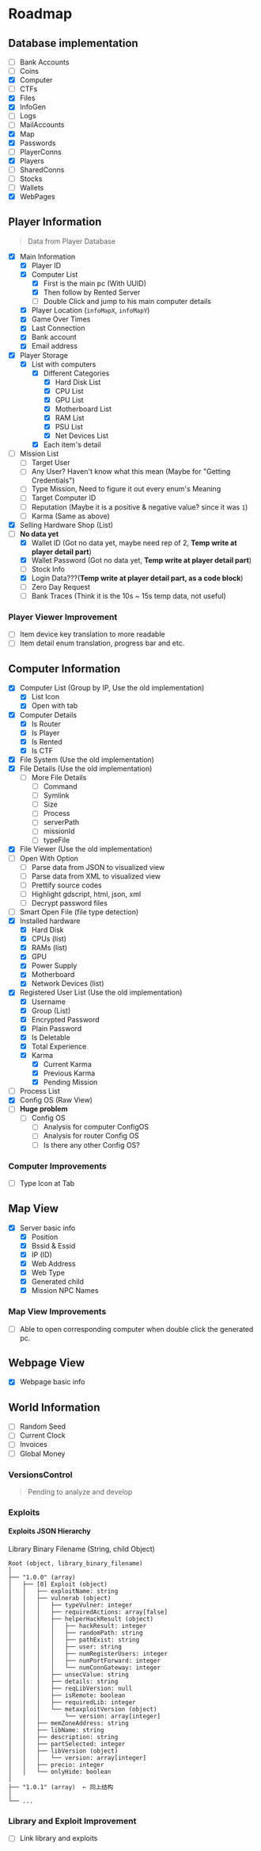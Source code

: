 # Roadmap

## Database implementation

- [ ] Bank Accounts
- [ ] Coins
- [x] Computer
- [ ] CTFs
- [x] Files
- [x] InfoGen
- [ ] Logs
- [ ] MailAccounts
- [x] Map
- [x] Passwords
- [ ] PlayerConns
- [x] Players
- [ ] SharedConns
- [ ] Stocks
- [ ] Wallets
- [x] WebPages

## Player Information

> Data from Player Database

- [x] Main Information
  - [x] Player ID
  - [x] Computer List
    - [x] First is the main pc (With UUID)
    - [x] Then follow by Rented Server
    - [ ] Double Click and jump to his main computer details
  - [x] Player Location (`infoMapX`, `infoMapY`)
  - [x] Game Over Times
  - [x] Last Connection
  - [x] Bank account
  - [x] Email address
- [x] Player Storage
  - [x] List with computers
    - [x] Different Categories
      - [x] Hard Disk List
      - [x] CPU List
      - [x] GPU List
      - [x] Motherboard List
      - [x] RAM List
      - [x] PSU List
      - [x] Net Devices List
    - [x] Each item's detail
- [ ] Mission List
  - [ ] Target User
  - [ ] Any User? Haven't know what this mean (Maybe for "Getting Credentials")
  - [ ] Type Mission, Need to figure it out every enum's Meaning
  - [ ] Target Computer ID
  - [ ] Reputation (Maybe it is a positive & negative value? since it was `1`)
  - [ ] Karma (Same as above)
- [x] Selling Hardware Shop (List)
- [ ] **No data yet**
  - [x] Wallet ID (Got no data yet, maybe need rep of 2, **Temp write at player detail part**)
  - [x] Wallet Password (Got no data yet, **Temp write at player detail part**)
  - [ ] Stock Info
  - [x] Login Data???(**Temp write at player detail part, as a code block**)
  - [ ] Zero Day Request
  - [ ] Bank Traces (Think it is the 10s ~ 15s temp data, not useful)

### Player Viewer Improvement

- [ ] Item device key translation to more readable
- [ ] Item detail enum translation, progress bar and etc.

## Computer Information

- [x] Computer List (Group by IP, Use the old implementation)
  - [x] List Icon
  - [x] Open with tab
- [x] Computer Details
  - [x] Is Router
  - [x] Is Player
  - [x] Is Rented
  - [x] Is CTF
- [x] File System (Use the old implementation)
- [x] File Details (Use the old implementation)
  - [ ] More File Details
    - [ ] Command
    - [ ] Symlink
    - [ ] Size
    - [ ] Process
    - [ ] serverPath
    - [ ] missionId
    - [ ] typeFile
- [x] File Viewer (Use the old implementation)
- [ ] Open With Option
  - [ ] Parse data from JSON to visualized view
  - [ ] Parse data from XML to visualized view
  - [ ] Prettify source codes
  - [ ] Highlight gdscript, html, json, xml
  - [ ] Decrypt password files
- [ ] Smart Open File (file type detection)
- [x] Installed hardware
  - [x] Hard Disk
  - [x] CPUs (list)
  - [x] RAMs (list)
  - [x] GPU
  - [x] Power Supply
  - [x] Motherboard
  - [x] Network Devices (list)
- [x] Registered User List (Use the old implementation)
  - [x] Username
  - [x] Group (List)
  - [x] Encrypted Password
  - [x] Plain Password
  - [x] Is Deletable
  - [x] Total Experience
  - [x] Karma
    - [x] Current Karma
    - [x] Previous Karma
    - [x] Pending Mission
- [ ] Process List
- [x] Config OS (Raw View)
- [ ] **Huge problem**
  - [ ] Config OS
    - [ ] Analysis for computer ConfigOS
    - [ ] Analysis for router Config OS
    - [ ] Is there any other Config OS?

### Computer Improvements

- [ ] Type Icon at Tab

## Map View

- [x] Server basic info
  - [x] Position
  - [x] Bssid & Essid
  - [x] IP (ID)
  - [x] Web Address
  - [x] Web Type
  - [x] Generated child
  - [x] Mission NPC Names

### Map View Improvements

- [ ] Able to open corresponding computer when double click the generated pc.

## Webpage View

- [x] Webpage basic info

## World Information

- [ ] Random Seed
- [ ] Current Clock
- [ ] Invoices
- [ ] Global Money

### VersionsControl

> Pending to analyze and develop

### Exploits

#### Exploits JSON Hierarchy

Library Binary Filename (String, child Object)

```plaintext
Root (object, library_binary_filename)
│
├── "1.0.0" (array)
│   ├── [0] Exploit (object)
│   │   ├── exploitName: string
│   │   ├── vulnerab (object)
│   │   │   ├── typeVulner: integer
│   │   │   ├── requiredActions: array[false]
│   │   │   ├── helperHackResult (object)
│   │   │   │   ├── hackResult: integer
│   │   │   │   ├── randomPath: string
│   │   │   │   ├── pathExist: string
│   │   │   │   ├── user: string
│   │   │   │   ├── numRegisterUsers: integer
│   │   │   │   ├── numPortForward: integer
│   │   │   │   └── numConnGateway: integer
│   │   │   ├── unsecValue: string
│   │   │   ├── details: string
│   │   │   ├── reqLibVersion: null
│   │   │   ├── isRemote: boolean
│   │   │   ├── requiredLib: integer
│   │   │   └── metaxploitVersion (object)
│   │   │       └── version: array[integer]
│   │   ├── memZoneAddress: string
│   │   ├── libName: string
│   │   ├── description: string
│   │   ├── partSelected: integer
│   │   ├── libVersion (object)
│   │   │   └── version: array[integer]
│   │   ├── precio: integer
│   │   └── onlyHide: boolean
│
├── "1.0.1" (array)  ← 同上结构
│
└── ...

```

### Library and Exploit Improvement

- [ ] Link library and exploits
